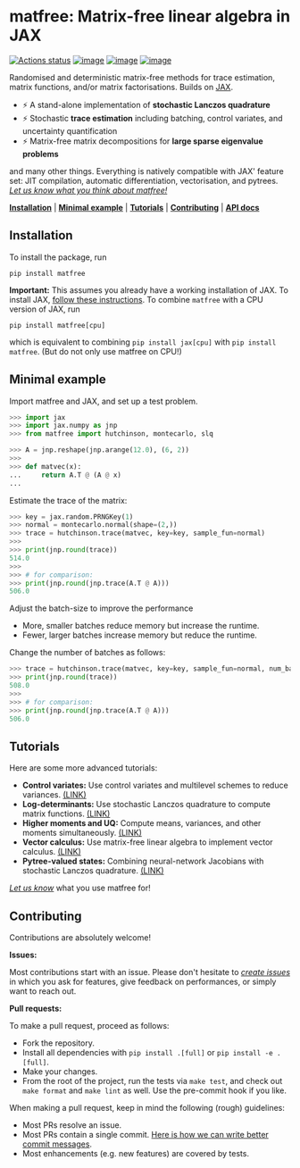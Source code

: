 # matfree: Matrix-free linear algebra in JAX

[![Actions status](https://github.com/pnkraemer/matfree/workflows/ci/badge.svg)](https://github.com/pnkraemer/matfree/actions)
[![image](https://img.shields.io/pypi/v/matfree.svg)](https://pypi.python.org/pypi/matfree)
[![image](https://img.shields.io/pypi/l/matfree.svg)](https://pypi.python.org/pypi/matfree)
[![image](https://img.shields.io/pypi/pyversions/matfree.svg)](https://pypi.python.org/pypi/matfree)

Randomised and deterministic matrix-free methods for trace estimation, matrix functions, and/or matrix factorisations.
Builds on [JAX](https://jax.readthedocs.io/en/latest/).



- ⚡ A stand-alone implementation of **stochastic Lanczos quadrature**
- ⚡ Stochastic **trace estimation** including batching, control variates, and uncertainty quantification
- ⚡ Matrix-free matrix decompositions for **large sparse eigenvalue problems**

and many other things.
Everything is natively compatible with JAX' feature set:
JIT compilation, automatic differentiation, vectorisation, and pytrees.
[_Let us know what you think about matfree!_](https://github.com/pnkraemer/matfree/issues)

[**Installation**](#installation) |
[**Minimal example**](#minimal-example) |
[**Tutorials**](#tutorials) |
[**Contributing**](#contributing) |
[**API docs**](https://pnkraemer.github.io/matfree/api/hutchinson/)


## Installation

To install the package, run

```commandline
pip install matfree
```

**Important:** This assumes you already have a working installation of JAX.
To install JAX, [follow these instructions](https://github.com/google/jax#installation).
To combine `matfree` with a CPU version of JAX, run

```commandline
pip install matfree[cpu]
```
which is equivalent to combining `pip install jax[cpu]` with `pip install matfree`.
(But do not only use matfree on CPU!)

## Minimal example

Import matfree and JAX, and set up a test problem.

```python
>>> import jax
>>> import jax.numpy as jnp
>>> from matfree import hutchinson, montecarlo, slq

>>> A = jnp.reshape(jnp.arange(12.0), (6, 2))
>>>
>>> def matvec(x):
...     return A.T @ (A @ x)
...

```

Estimate the trace of the matrix:

```python
>>> key = jax.random.PRNGKey(1)
>>> normal = montecarlo.normal(shape=(2,))
>>> trace = hutchinson.trace(matvec, key=key, sample_fun=normal)
>>>
>>> print(jnp.round(trace))
514.0
>>>
>>> # for comparison:
>>> print(jnp.round(jnp.trace(A.T @ A)))
506.0

```
Adjust the batch-size to improve the performance
- More, smaller batches reduce memory but increase the runtime.
- Fewer, larger batches increase memory but reduce the runtime.


Change the number of batches as follows:

```python
>>> trace = hutchinson.trace(matvec, key=key, sample_fun=normal, num_batches=10)
>>> print(jnp.round(trace))
508.0
>>>
>>> # for comparison:
>>> print(jnp.round(jnp.trace(A.T @ A)))
506.0

```


## Tutorials

Here are some more advanced tutorials:

- **Control variates:** Use control variates and multilevel schemes to reduce variances.  [(LINK)](https://pnkraemer.github.io/matfree/control_variates/)
- **Log-determinants:**  Use stochastic Lanczos quadrature to compute matrix functions. [(LINK)](https://pnkraemer.github.io/matfree/log_determinants/)
- **Higher moments and UQ:** Compute means, variances, and other moments simultaneously. [(LINK)](https://pnkraemer.github.io/matfree/higher_moments/)
- **Vector calculus:** Use matrix-free linear algebra to implement vector calculus. [(LINK)](https://pnkraemer.github.io/matfree/vector_calculus/)
- **Pytree-valued states:** Combining neural-network Jacobians with stochastic Lanczos quadrature. [(LINK)](https://pnkraemer.github.io/matfree/pytree_logdeterminants/)

[_Let us know_](https://github.com/pnkraemer/matfree/issues) what you use matfree for!

## Contributing

Contributions are absolutely welcome!

**Issues:**

Most contributions start with an issue.
Please don't hesitate to [_create issues_](https://github.com/pnkraemer/matfree/issues) in which you
ask for features, give feedback on performances, or simply want to reach out.

**Pull requests:**

To make a pull request, proceed as follows:

- Fork the repository.
- Install all dependencies with `pip install .[full]` or `pip install -e .[full]`.
- Make your changes.
- From the root of the project, run the tests via `make test`, and check out `make format` and `make lint` as well. Use the pre-commit hook if you like.



When making a pull request, keep in mind the following (rough) guidelines:

* Most PRs resolve an issue.
* Most PRs contain a single commit. [Here is how we can write better commit messages](https://www.freecodecamp.org/news/how-to-write-better-git-commit-messages/).
* Most enhancements (e.g. new features) are covered by tests.
